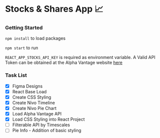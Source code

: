# Stocks & Shares App 📈

### Getting Started

`npm install` to load packages

`npm start` to run

`REACT_APP_STOCKS_API_KEY` is required as environment variable. A Valid API Token can be obtained at the Alpha Vantage website [here](https://www.alphavantage.co/support/#api-key)


### Task List

- [x] Figma Designs
- [x] React Base Load
- [x] Create CSS Styling
- [x] Create Nivo Timeline
- [x] Create Nivo Pie Chart
- [x] Load Alpha Vantage API
- [x] Load CSS Styling into React Project
- [ ] Filterable API by Timescales
- [ ] Pie Info - Addition of basic styling
